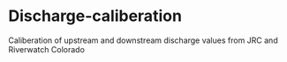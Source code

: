 # Discharge-caliberation
Caliberation of upstream and downstream discharge values from JRC and Riverwatch Colorado
